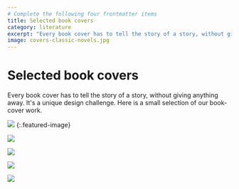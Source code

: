 ```yaml
---
# Complete the following four frontmatter items
title: Selected book covers
category: literature
excerpt: "Every book cover has to tell the story of a story, without giving anything away. It's a unique design challenge. Here is a small selection of our book-cover work."
image: covers-classic-novels.jpg
---
```


# Selected book covers

Every book cover has to tell the story of a story, without giving anything away. It's a unique design challenge. Here is a small selection of our book-cover work.


![]({{site.baseurl}}/images/covers-classic-novels.jpg)
{:.featured-image}

![]({{site.baseurl}}/images/covers-selected-karen.jpg)

![]({{site.baseurl}}/images/covers-sophiatown-fatherland.jpg)

![]({{site.baseurl}}/images/covers-fiction-for-africa.jpg)

![]({{site.baseurl}}/images/cover-innovation.jpg)
